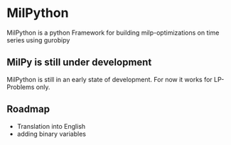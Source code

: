 # MilPython
MilPython is a python Framework for building milp-optimizations on time series using gurobipy

## MilPy is still under development
MilPython is still in an early state of development. For now it works for LP-Problems only.

## Roadmap
- Translation into English
- adding binary variables
